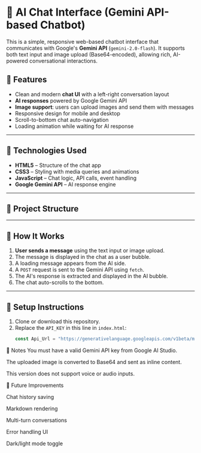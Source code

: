 # 💬 AI Chat Interface (Gemini API-based Chatbot)

This is a simple, responsive web-based chatbot interface that communicates with Google's **Gemini API** (`gemini-2.0-flash`). It supports both text input and image upload (Base64-encoded), allowing rich, AI-powered conversational interactions.

## 🚀 Features

- Clean and modern **chat UI** with a left-right conversation layout
- **AI responses** powered by Google Gemini API
- **Image support**: users can upload images and send them with messages
- Responsive design for mobile and desktop
- Scroll-to-bottom chat auto-navigation
- Loading animation while waiting for AI response

---

## 🧰 Technologies Used

- **HTML5** – Structure of the chat app
- **CSS3** – Styling with media queries and animations
- **JavaScript** – Chat logic, API calls, event handling
- **Google Gemini API** – AI response engine

---

## 📁 Project Structure


---

## 🧠 How It Works

1. **User sends a message** using the text input or image upload.
2. The message is displayed in the chat as a user bubble.
3. A loading message appears from the AI side.
4. A `POST` request is sent to the Gemini API using `fetch`.
5. The AI's response is extracted and displayed in the AI bubble.
6. The chat auto-scrolls to the bottom.

---

## 🔧 Setup Instructions

1. Clone or download this repository.
2. Replace the `API_KEY` in this line in `index.html`:
   ```js
   const Api_Url = "https://generativelanguage.googleapis.com/v1beta/models/gemini-2.0-flash:generateContent?key=YOUR_API_KEY_HERE"
   
📝 Notes
You must have a valid Gemini API key from Google AI Studio.

The uploaded image is converted to Base64 and sent as inline content.

This version does not support voice or audio inputs.

🧪 Future Improvements

Chat history saving

Markdown rendering

Multi-turn conversations

Error handling UI

Dark/light mode toggle
